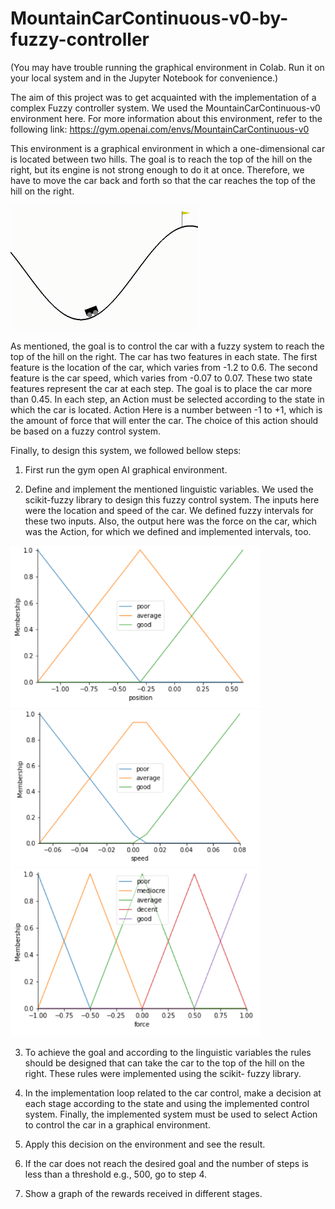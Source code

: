 # MountainCarContinuous-v0-by-fuzzy-controller
(You may have trouble running the graphical environment in Colab. Run it on your local system and in the Jupyter Notebook for convenience.)

The aim of this project was to get acquainted with the implementation of a complex Fuzzy controller system. We used the MountainCarContinuous-v0 environment here. For more information about this environment, refer to the following link:
https://gym.openai.com/envs/MountainCarContinuous-v0

This environment is a graphical environment in which a one-dimensional car is located between two hills. The goal is to reach the top of the hill on the right, but its engine is not strong enough to do it at once. Therefore, we have to move the car back and forth so that the car reaches the top of the hill on the right.

<img src='https://github.com/zahrasa/MountainCarContinuous-v0-by-Fuzzy-Controller/blob/main/img/MountainCarContinuous-v0.gif' alt='car' width=300px>


As mentioned, the goal is to control the car with a fuzzy system to reach the top of the hill on the right.
The car has two features in each state. The first feature is the location of the car, which varies from -1.2 to 0.6.
The second feature is the car speed, which varies from -0.07 to 0.07. These two state features represent the car at each step. The goal is to place the car more than 0.45. In each step, an Action must be selected according to the state in which the car is located. Action Here is a number between -1 to +1, which is the amount of force that will enter the car. The choice of this action should be based on a fuzzy control system. 


Finally, to design this system, we followed bellow steps:
 

1. First run the gym open AI graphical environment.

2. Define and implement the mentioned linguistic variables. We used the scikit-fuzzy library to design this fuzzy control system. The inputs here were the location and speed of the car. We defined fuzzy intervals for these two inputs. Also, the output here was the force on the car, which was the Action, for which we defined and implemented intervals, too.


<img src='https://github.com/zahrasa/MountainCarContinuous-v0-by-fuzzy-controller/blob/main/img/position.png' alt='position' width=400px>

<img src='https://github.com/zahrasa/MountainCarContinuous-v0-by-fuzzy-controller/blob/main/img/speed.png' alt='speed' width=400px>

<img src='https://github.com/zahrasa/MountainCarContinuous-v0-by-fuzzy-controller/blob/main/img/force.png' alt='force' width=400px>


3. To achieve the goal and according to the linguistic variables the rules should be designed that can take the car to the top of the hill on the right. These rules were implemented using the scikit- fuzzy library.

4. In the implementation loop related to the car control, make a decision at each stage according to the state and using the implemented control system. Finally, the implemented system must be used to select Action to control the car in a graphical environment.

5. Apply this decision on the environment and see the result.

6. If the car does not reach the desired goal and the number of steps is less than a threshold e.g., 500, go to step 4.

7. Show a graph of the rewards received in different stages.
